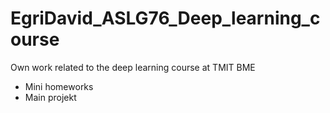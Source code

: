 # EgriDavid_ASLG76_Deep_learning_course
Own work related to the deep learning course at TMIT BME
* Mini homeworks
* Main projekt
